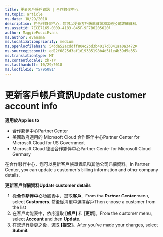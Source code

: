 ```yaml
---
title: 更新客戶帳戶資訊 | 合作夥伴中心
ms.topic: article
ms.date: 10/29/2018
description: 在合作夥伴中心，您可以更新客戶帳單資訊和其他公司詳細資料。
ms.assetid: 7ECE7165-0B0D-4183-845F-9F7B62056207
author: MaggiePucciEvans
ms.author: evansma
ms.localizationpriority: medium
ms.openlocfilehash: 54dda52acddff804c2bd3b4017d6041aa0a34720
ms.sourcegitcommit: ed22f6825d3af1d19385198b4d511e4b39d5e353
ms.translationtype: MT
ms.contentlocale: zh-TW
ms.lasthandoff: 10/29/2018
ms.locfileid: "5795081"
---
```

# <a name="update-customer-account-info"></a><span data-ttu-id="64307-103">更新客戶帳戶資訊</span><span class="sxs-lookup"><span data-stu-id="64307-103">Update customer account info</span></span>

**<span data-ttu-id="64307-104">適用於</span><span class="sxs-lookup"><span data-stu-id="64307-104">Applies to</span></span>**

-  <span data-ttu-id="64307-105">合作夥伴中心</span><span class="sxs-lookup"><span data-stu-id="64307-105">Partner Center</span></span>
-  <span data-ttu-id="64307-106">美國政府適用的 Microsoft Cloud 合作夥伴中心</span><span class="sxs-lookup"><span data-stu-id="64307-106">Partner Center for Microsoft Cloud for US Government</span></span>
-  <span data-ttu-id="64307-107">Microsoft Cloud 德國合作夥伴中心</span><span class="sxs-lookup"><span data-stu-id="64307-107">Partner Center for Microsoft Cloud Germany</span></span>

<span data-ttu-id="64307-108">在合作夥伴中心，您可以更新客戶帳單資訊和其他公司詳細資料。</span><span class="sxs-lookup"><span data-stu-id="64307-108">In Partner Center, you can update a customer's billing information and other company details.</span></span>

**<span data-ttu-id="64307-109">更新客戶詳細資料</span><span class="sxs-lookup"><span data-stu-id="64307-109">Update customer details</span></span>**

1.  <span data-ttu-id="64307-110">從**合作夥伴中心**功能表中，選取**客戶**。</span><span class="sxs-lookup"><span data-stu-id="64307-110">From the **Partner Center** menu, select **Customers**.</span></span> <span data-ttu-id="64307-111">然後從清單中選擇客戶</span><span class="sxs-lookup"><span data-stu-id="64307-111">Then choose a customer from the list</span></span>
2.  <span data-ttu-id="64307-112">在客戶功能表中，依序選取 **\[帳戶\]** 和 **\[更新\]**。</span><span class="sxs-lookup"><span data-stu-id="64307-112">From the customer menu, select **Account** and then **Update**.</span></span>
3.  <span data-ttu-id="64307-113">在您進行變更之後，選取 **\[提交\]**。</span><span class="sxs-lookup"><span data-stu-id="64307-113">After you've made your changes, select **Submit**.</span></span>

 

 




